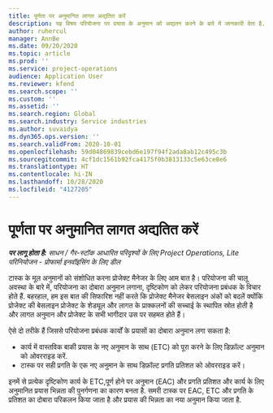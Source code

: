 ```yaml
---
title: पूर्णता पर अनुमानित लागत अद्यतित करें
description: यह विषय परियोजना पर प्रयास के अनुमान को अद्यतन करने के बारे में जानकारी देता है.
author: ruhercul
manager: AnnBe
ms.date: 09/20/2020
ms.topic: article
ms.prod: ''
ms.service: project-operations
audience: Application User
ms.reviewer: kfend
ms.search.scope: ''
ms.custom: ''
ms.assetid: ''
ms.search.region: Global
ms.search.industry: Service industries
ms.author: suvaidya
ms.dyn365.ops.version: ''
ms.search.validFrom: 2020-10-01
ms.openlocfilehash: 59d04869839cebd6e197f94f2ada8ab12c495c3b
ms.sourcegitcommit: 4cf1dc1561b92fca4175f0b3813133c5e63ce8e6
ms.translationtype: HT
ms.contentlocale: hi-IN
ms.lasthandoff: 10/28/2020
ms.locfileid: "4127205"
---
```

# <a name="update-estimate-at-completion"></a>पूर्णता पर अनुमानित लागत अद्यतित करें

_**पर लागू होता है:** साधन / गैर-स्टॉक आधारित परिदृश्यों के लिए Project Operations, Lite परिनियोजन - प्रोफार्मा इनवॉइसिंग के लिए डील_

टास्क के मूल अनुमानों को संशोधित करना प्रोजेक्ट मैनेजर के लिए आम बात है। परियोजना की चालू अवस्था के बारे में, परियोजना का दोबारा अनुमान लगाना, दृष्टिकोण को लेकर परियोजना प्रबंधक के विचार होते हैं. बहरहाल, हम इस बात की सिफारिश नहीं करते कि प्रोजेक्ट मैनेजर बेसलाइन अंकों को बदलें क्योंकि प्रोजेक्ट की बेसलाइन प्रोजेक्ट के शेड्यूल और लागत के प्राक्कलनों की सच्चाई के स्थापित स्रोत होती है और लागत अनुमान और प्रोजेक्ट के सभी भागीदार उस पर सहमत होते हैं।

ऐसे दो तरीके हैं जिससे परियोजना प्रबंधक कार्यों के प्रयासों का दोबारा अनुमान लगा सकता है:

- कार्य में वास्तविक बाकी प्रयास के नए अनुमान के साथ (ETC) को पूरा करने के लिए डिफ़ॉल्ट अनुमान को ओवरराइड करें. 
- टास्क पर सही प्रगति के एक नए अनुमान के साथ डिफ़ॉल्ट प्रगति प्रतिशत को ओवरराइड करें।

इनमें से प्रत्येक दृष्टिकोण कार्य के ETC,पूर्ण होने पर अनुमान (EAC) और प्रगति प्रतिशत और कार्य के लिए अनुमानित प्रयास भिन्नता की पुनर्गणना का कारण बनता है. समरी टास्क पर EAC, ETC और प्रगति के प्रतिशत का दोबारा परिकलन किया जाता है और प्रयास की भिन्नता का नया अनुमान किया जाता है.

